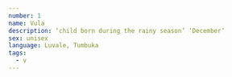 ```yaml
---
number: 1
name: Vula
description: ‘child born during the rainy season’ ‘December’
sex: unisex
language: Luvale, Tumbuka
tags:
  - v
---
```

